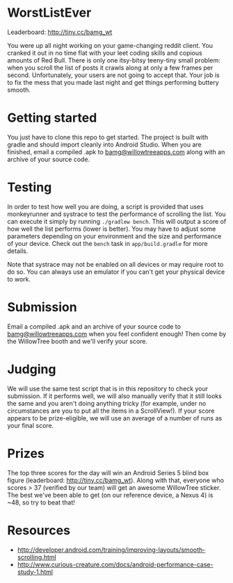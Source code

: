 # WorstListEver

Leaderboard: http://tiny.cc/bamg_wt

You were up all night working on your game-changing reddit client. You cranked it out in no time flat with your leet coding skills and copious amounts of Red Bull. There is only one itsy-bitsy teeny-tiny small problem: when you scroll the list of posts it crawls along at only a few frames per second. Unfortunately, your users are not going to accept that. Your job is to fix the mess that you made last night and get things performing buttery smooth.

# Getting started

You just have to clone this repo to get started. The project is built with gradle and should import cleanly into Android Studio. When you are finished, email a compiled .apk to bamg@willowtreeapps.com along with an archive of your source code.

# Testing

In order to test how well you are doing, a script is provided that uses monkeyrunner and systrace to test the performance of scrolling the list. You can execute it simply by running `./gradlew bench`. This will output a score of how well the list performs (lower is better). You may have to adjust some parameters depending on your environment and the size and performance of your device. Check out the `bench` task in `app/build.gradle` for more details.

Note that systrace may not be enabled on all devices or may require root to do so. You can always use an emulator if you can't get your physical device to work.

# Submission

Email a compiled .apk and an archive of your source code to bamg@willowtreeapps.com when you feel confident enough!  Then come by the WillowTree booth and we'll verify your score.

# Judging

We will use the same test script that is in this repository to check your submission. If it performs well, we will also manually verify that it still looks the same and you aren't doing anything tricky (for example, under no circumstances are you to put all the items in a ScrollView!). If your score appears to be prize-eligible, we will use an average of a number of runs as your final score.

# Prizes

The top three scores for the day will win an Android Series 5 blind box figure (leaderboard: http://tiny.cc/bamg_wt).  Along with that, everyone who scores > 37 (verified by our team) will get an awesome WillowTree sticker.  The best we've been able to get (on our reference device, a Nexus 4) is ~48, so try to beat that!

# Resources

- http://developer.android.com/training/improving-layouts/smooth-scrolling.html
- http://www.curious-creature.com/docs/android-performance-case-study-1.html

